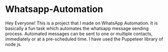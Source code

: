 # Whatsapp-Automation

Hey Everyone!
This is a project that I made on WhatsApp Automation. It is basically a fun task which automates the whatsapp message sending process. Automated messages can be sent to one or multiple contacts, immediately or at a pre-scheduled time.
I have used the Puppeteer library of node js.
